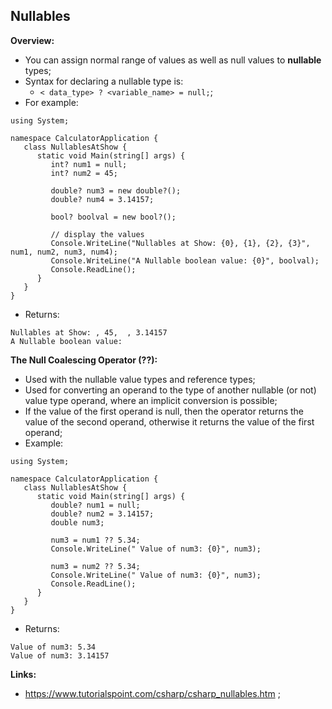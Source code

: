 ## Nullables

**Overview:**

- You can assign normal range of values as well as null values to **nullable** types;
- Syntax for declaring a nullable type is:
  - `< data_type> ? <variable_name> = null;`;
- For example:

```
using System;

namespace CalculatorApplication {
   class NullablesAtShow {
      static void Main(string[] args) {
         int? num1 = null;
         int? num2 = 45;

         double? num3 = new double?();
         double? num4 = 3.14157;

         bool? boolval = new bool?();

         // display the values
         Console.WriteLine("Nullables at Show: {0}, {1}, {2}, {3}", num1, num2, num3, num4);
         Console.WriteLine("A Nullable boolean value: {0}", boolval);
         Console.ReadLine();
      }
   }
}
```

- Returns:

```
Nullables at Show: , 45,  , 3.14157
A Nullable boolean value:
```

**The Null Coalescing Operator (??):**

- Used with the nullable value types and reference types;
- Used for converting an operand to the type of another nullable (or not) value type operand, where an implicit conversion is possible;
- If the value of the first operand is null, then the operator returns the value of the second operand, otherwise it returns the value of the first operand;
- Example:

```
using System;

namespace CalculatorApplication {
   class NullablesAtShow {
      static void Main(string[] args) {
         double? num1 = null;
         double? num2 = 3.14157;
         double num3;

         num3 = num1 ?? 5.34;
         Console.WriteLine(" Value of num3: {0}", num3);

         num3 = num2 ?? 5.34;
         Console.WriteLine(" Value of num3: {0}", num3);
         Console.ReadLine();
      }
   }
}
```

- Returns:

```
Value of num3: 5.34
Value of num3: 3.14157
```

**Links:**

- https://www.tutorialspoint.com/csharp/csharp_nullables.htm ;
